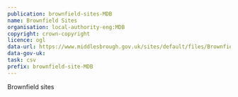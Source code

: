 ```yaml
---
publication: brownfield-sites-MDB
name: Brownfield Sites
organisation: local-authority-eng:MDB
copyright: crown-copyright
licence: ogl
data-url: https://www.middlesbrough.gov.uk/sites/default/files/Brownfield%20Land%20Register%20Middlesbrough.xls
data-gov-uk: 
task: csv
prefix: brownfield-site-MDB
---
```


Brownfield sites

